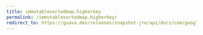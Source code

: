 ```yaml
---
title: immutablesortedmap.higherkey
permalink: /immutablesortedmap.higherkey/
redirect_to: https://guava.dev/releases/snapshot-jre/api/docs/com/google/common/collect/ImmutableSortedMap.html#higherKey-K-
---
```

